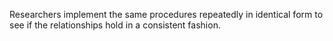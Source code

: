 Researchers implement the same procedures repeatedly in identical form to see if the relationships hold in  a consistent fashion.